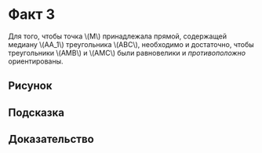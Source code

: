 # Факт 3

Для того, чтобы точка \\(M\\) принадлежала прямой, содержащей медиану 
\\(AA\_1\\) треугольника \\(ABC\\), необходимо и достаточно, чтобы 
треугольники \\(AMB\\) и \\(AMC\\) были равновелики и *противоположно* 
ориентированы.


## Рисунок

## Подсказка

## Доказательство
